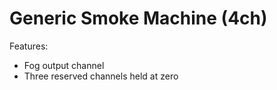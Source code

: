 # Generic Smoke Machine (4ch)

Features:
- Fog output channel
- Three reserved channels held at zero
